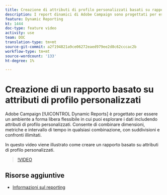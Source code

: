 ```yaml
---
title: Creazione di attributi di profilo personalizzati basati su rapporti
description: I report dinamici di Adobe Campaign sono progettati per essere un ambiente a forma libera flessibile in cui puoi esplorare i dati includendo attributi di profilo personalizzati. Consente di combinare dimensioni, metriche e intervallo di tempo in qualsiasi combinazione, con suddivisioni e confronti illimitati. In questo video viene illustrato come creare un rapporto basato su attributi di profilo personalizzati.
feature: Dynamic Reporting
kt: 1444
doc-type: feature video
activity: use
team: DOC
translation-type: tm+mt
source-git-commit: a2f194821a9ce06272eaed979ee2d8c62cccac2b
workflow-type: tm+mt
source-wordcount: '133'
ht-degree: 1%

---
```



# Creazione di un rapporto basato su attributi di profilo personalizzati

Adobe Campaign [!UICONTROL Dynamic Reports] è progettato per essere un ambiente a forma libera flessibile in cui puoi esplorare i dati includendo attributi di profilo personalizzati. Consente di combinare dimensioni, metriche e intervallo di tempo in qualsiasi combinazione, con suddivisioni e confronti illimitati.

In questo video viene illustrato come creare un rapporto basato su attributi di profilo personalizzati.

>[!VIDEO](https://video.tv.adobe.com/v/28204?quality=12)

## Risorse aggiuntive

* [Informazioni sul reporting](https://docs.adobe.com/content/help/en/campaign-standard/using/reporting/about-reporting/about-dynamic-reports.html)
